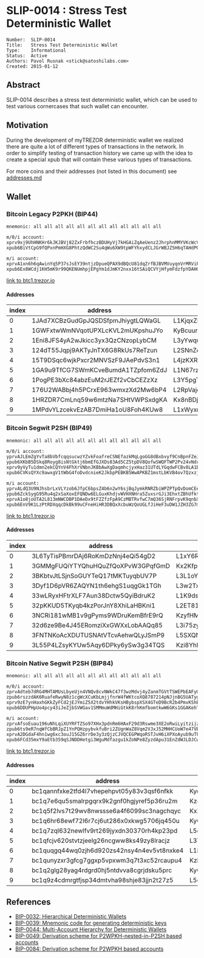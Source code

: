 # SLIP-0014 : Stress Test Deterministic Wallet

```
Number:  SLIP-0014
Title:   Stress Test Deterministic Wallet
Type:    Informational
Status:  Active
Authors: Pavol Rusnak <stick@satoshilabs.com>
Created: 2015-01-12
```

## Abstract

SLIP-0014 describes a stress test deterministic wallet, which can be used
to test various cornercases that such wallet can encounter.

## Motivation

During the development of myTREZOR deterministic wallet we realized there
are quite a lot of different types of transactions in the network. In order
to simplify testing of transaction history we came up with the idea to create
a special xpub that will contain these various types of transactions.

For more coins and their addresses (not listed in this document) see [addresses.md](slip-0014/addresses.md)

## Wallet

### Bitcoin Legacy P2PKH (BIP44)

```
mnemonic: all all all all all all all all all all all all

m/0/i account:
xprv9xj9UhHNKHr6kJKJBVj82ZxFrbfhczBDUHyVj7kHGAiZqAeUenz2JhrphnMMYVKcWcVPFJESngtKsVa4FYEvFfWUTtZThCoZdwDeS9qQnqm
xpub6BiVtCpG9fQPxnPmHXG8PhtzQdWC2Su4qWu6XW9tpWFYhxydCLJGrWBJZ5H6qTAHdPQ7pQhtpjiYZVZARo14qHiay2fvrX996oEP42u8wZy

m/i account:
xprvA1xn6h6qAwinYq5P37sJsEY39ntjzDpueQPAX9dBQcU81dqZrfBJBVMVuyqnVrMRViPxriZkdLd2vTtpnJaoaomJ67JBk3G1xMagp89w2XX
xpub6Ex8WCdj1KH5mK9r99QKENUmhpjEPgYm1dJmKY2nxx16tSAiQCVYjHfymFdzfpYDAHGtWYTif7WkUKLMULRJFPeV1hvEbeXqrM11K85yPjp
```

[link to btc1.trezor.io](https://btc1.trezor.io/xpub/xpub6BiVtCpG9fQPxnPmHXG8PhtzQdWC2Su4qWu6XW9tpWFYhxydCLJGrWBJZ5H6qTAHdPQ7pQhtpjiYZVZARo14qHiay2fvrX996oEP42u8wZy)

#### Addresses

index | address                            | private key
------|------------------------------------|-----------------------------------------------------
   0  | 1JAd7XCBzGudGpJQSDSfpmJhiygtLQWaGL | L1KjqxZkUwdXaKNL15F2jJZVZpgi2HkHPHGyqTrQNNegyZez3A7Z
   1  | 1GWFxtwWmNVqotUPXLcKVL2mUKpshuJYo  | KyBcuurcaJw6NqnZsmtpDqjbsS67PTXEZAK9QyFEDsyYjmNJJozj
   2  | 1Eni8JFS4yA2wJkicc3yx3QzCNzopLybCM | L3yYwqub7bYq6qKkPf9UAE7uuZYV8adAHvEaceXY9fKX8G7FDCoZ
   3  | 124dT55Jqpj9AKTyJnTX6G8RkUs7ReTzun | L2SNnZeTNHwgr9mayyHLZxmpyQN4SNbrxjBf9Rwq5Fvu2wwTm476
   4  | 15T9DSqc6wjkPxcr2MNVSzF9JAePdvS3n1 | L4jzKXRhQXesPeUSUNi7EMHAEBFzwJuAkZsNi5tja9rLxgGajwPv
   5  | 1GA9u9TfCG7SWmKCveBumdA1TZpfom6ZdJ | L1N67rzEMn6fqvhkFeDnt11LMxYdGZtGQgdYVuASNpmQRawgbJEN
   6  | 1PogPE3bXc84abzEuM2rJEZf2vCbCEZzXz | L3Y5pgT2ewKqdqh6kcGDQ7YHFoW5Vh4xErrPqb4Yjb5re9QYZw7D
   7  | 176U2WABbj4h5PCrxE963wmxzXd2Mw6bP4 | L2RpVajejxusxUXqLHTFJAyp1nzJnT2xuJpfm7Uah4GGUHz7XD58
   8  | 1HRZDR7CmLnq59w6mtzNa7SHtVWPSxdgKA | Kx8nBDjAkXkykD62AF8XjP8W5Z4a79iZC8Z7axyDWXsZTcn5agzM
   9  | 1MPdvYLzcekvEzAB7DmiHa1oU8Foh4KUw8 | L1xWyxmCkjsB2Z9wnjoZ5TGabeg8KbpZt1PjgVsKA9pn3L7JCiTs

### Bitcoin Segwit P2SH (BIP49)

```
mnemonic: all all all all all all all all all all all all

m/0/i account:
yprvAJLEmZgYvTa8bVbfcqqsucwzYZvkFoafreCSNEfazkMqLgoGG8dBxbvyf9CnBpnFZeJPQn557NkeBJX3AAVfPVzh97JgJDh5KKcKDCEbbzm
ypub6XKbB5DSkq8Royg8isNtGktj6bmEfGJXDs83Ad5CZ5tpDV8QofwSWQFTWP2Pv24vNdrPhquehL7vRMvSTj2GpKv6UaTQCBKZALm6RJAmxG6
xprv9yVyTu1dmn2ekCQYnV4FhXrVNbnJKBbAwXgDaqmhcjyxHaz31UTdLYGqdwFCBv8LA1BafJUWeiQ6J1uUSU5ebGK6GmcFiJsb3bYfpfpLyva
xpub6CVKsQYXc9awxgV1tWbG4foDvdcnieK2JkbpPEBKB5WwAPKBZ1mstLbKVB4ov7QzxzjaxNK6EfmNY5Jsk2cG26EVcEkycGW4tchT2dyUhrx

m/i account:
yprvALdQ3U9NJhsbrLxVLYzob6JfpC6bpsZ4b6n2wY6sjBqJymkRNRZbiWPZPTpQvDomCEePhzdHGNCYmrUpJXVrAS7XE77u2ks7ngs2DgoWAZv
ypub6ZckSygG95Ru4q2xSaXoxEFQNDw6ELGuxKhdjvWVHXNHra5ZuxsrGJi3EhxtZBhUfkteowVwM3xEDqYoSHemQTJPH67BTUXc1V7Hvneqgzd
xprvA1o8joUTA2L813mNWCDBP1DAeDx9tFZZfzFpA9CzMBTRvfwC7mQ36SjRNFrpvK9qnbXaxX2iohqztZsFaq5qNCRvMmRUSr3dWxoNq8pNtmz
xpub6EnV9K1LzPtRDXqqcDkBk99uCFneHiHR3DBQxXcbuWzQoUGLfJiHeF3uDW1JZH3ZG7mr4TuNtPbgLYwEibEkcDcnQkQksZi7jm3eY8PqKFv
```

[link to btc1.trezor.io](https://btc1.trezor.io/xpub/ypub6XKbB5DSkq8Royg8isNtGktj6bmEfGJXDs83Ad5CZ5tpDV8QofwSWQFTWP2Pv24vNdrPhquehL7vRMvSTj2GpKv6UaTQCBKZALm6RJAmxG6)

#### Addresses

index | address                            | private key
------|------------------------------------|-----------------------------------------------------
   0  | 3L6TyTisPBmrDAj6RoKmDzNnj4eQi54gD2 | L1xY6RmpnGn7r5bhQCrDXFTqVGFY7e1p62Rw5yw6bNzKUzRLD1tw
   1  | 3GMMgFUQiYTYQhuHQuZfQoXPvW3GPqfGmD | Kx2KfpCa6Aewb1zxPBt5ex8MFNKk3SrJaeYRVjNRCUg7zALXDy8w
   2  | 3BKbtvJtLSjnSoGUYTeQ17tMKTuyqbUV7P | L3L1oYXQbPmgpgvyB6BzM5PihfAvZfi3pFMZfppVQscM1zQokdtg
   3  | 3Dyf1D6pVR6ZAQYN1th6ehgS1uqgGk1TGh | L3w2TxQpwJCkEhM96o3DTFTC1Pv67kpQ4Nwp4jD9n8oHvFQ7KsSB
   4  | 33wLRyxHFtrXLF7Aun38Dctw5QyiBdruK2 | L1K9dsgY46AgcGsNYdqJCEQbKBvvSuRz1MrWu3ATgyRaq3vVprtn
   5  | 32pKKUD5TKyqb4kzPorJnY8XhiLaHBKni1 | L2ET81wAcxm4vU22w7mEU2EC9bf5aNr1XaMNA1B9GkMHr5YT99a5
   6  | 3NCRi181wMB1v9gPyms9WDruKemBfrE9rQ | KzyfHMxPYBmwgy3pJtqj2UK6xbqzA8TDZUdapXMCQidk2zLg1zVC
   7  | 32d6ze9Be4J45ERomziXxGWXxLobAAQq85 | L3i75zyVQKi5ZBjHMghQSgCx1HYQnYjZh1N2Y6gBLciEa7mqYqvN
   8  | 3FNTNKoAcXDUTUSNAtVTcvAehwQLyJSmP9 | L5SXQN7L1KNFTVurn4xaevP494RYRWNSqVUE2cUFMFnpQTSPHNYG
   9  | 3L55P4LZsyKYUw5Aqy6DPky6ySw3g34TQS | Kzi8YhDogNJKVis8r5z4Lq8M6rSNudAG5p63pF45i9fQQb3KCAeC

### Bitcoin Native Segwit P2SH (BIP84)

```
mnemonic: all all all all all all all all all all all all

m/0/i account:
zprvAdteb7dRG4MHTAMUsLbyeUjn4VNQv8cvNWkC47f3wzMdvj4yZanmTGVtTSWEPbEAFyU2PCtDFTXXkUMaPnTwMs4n9PaKaEMAzKMzZguzwHG
zpub6rszzdAK6RuafeRwyN8z1cgWcXCuKbLmjjfnrW4fWKtcoXQ8787214pNJjnBG5UATyghuNzjn6Lfp5k5xymrLFJnCy46bMYJPyZsbpFGagT
xprv9zE7ynHaxhGKkZyFCd2jEJYmiZ5X2tdvYHhkVKsHBybspXSX4GTeD9BcR2b4PmvKShEQtFh6L8pRyu8SxPdumPhaQiBUQQiCSsEhnaadaYm
xpub6DDUPHpUo4pcy43iJeZjbSVWGav1SMMmuWdMHiGtkK8rhKmfbomtkwW6GKs1GGAKehT6QRocrmda3WWxXawpjmwaUHfFRXuKrXSapdckEYF

m/i account:
zprvAfsoEuau196uNhLqiXUYRFTZSo97XHx3pdnRm6HAxF29d3Rswme3XE2oRwiLyitzijzMftxSeDU4xHZ7VDHktLdSe9gMX5mrjK47T728VMG
zpub6ts9eR7nqWfCbBRJpZ1YnPQHzpybvkfuBri2ZUgnWaZ8Vqm2VJxJ52MHHCUoW7e47VBXCik3trD7DP1Xf7R9MT2JCH9Qzf3jWgSWDogr5oM
xprvA2DGdaF4hn1wg6xc3ouJ15GZ6rrDe3y3zQjzCJVQCEGPWqoRSTJvH6iXPXoAyub9uTkkAwmKitkyBiKz3pTjHsGEuUHWMG8tBrvpg3G2uoU
xpub6FCd35mxY9aEtb359qSJNDDHetgi3WguMdfazgu1kZoNPe8ZyzdApu31EnZdWJLDJCwuhmYvyXW1SonQDib7kyf6TbkZpqQkyEKDSf3g1jX
```

[link to btc1.trezor.io](https://btc1.trezor.io/xpub/zpub6rszzdAK6RuafeRwyN8z1cgWcXCuKbLmjjfnrW4fWKtcoXQ8787214pNJjnBG5UATyghuNzjn6Lfp5k5xymrLFJnCy46bMYJPyZsbpFGagT)

#### Addresses

index | address                                    | private key
------|--------------------------------------------|-----------------------------------------------------
0     | bc1qannfxke2tfd4l7vhepehpvt05y83v3qsf6nfkk | Kycvq5CiKukoBWJjN3WEduoHnE6pKWrQPM7XuiLEkbgLuQgEzZPu
1     | bc1q7e6qu5smalrpgqrx9k2gnf0hgjyref5p36ru2m | Kz4p2JcERCPT6LADX5pDmV1XNtnskABTaCFQb1hyNuWDqY43HuwE
2     | bc1q5f2lvs7t29wv8nwssse6a4f6099sc3nagchqyc | KxXM7XXwK8G1yZpw5o8tqaA5Ria5R3WxX78zbdPdg3Ncp9mgHiur
3     | bc1q6hr68ewf72l6r7cj6ut286x0xkwg5706jq450u | KyGV2ApxE2gLmCukQbjKAKKrcGKBCGSRy2itnyXDoxcdjsdd9vXH
4     | bc1q7zql632newlfv9rt269jyxdn30370rh4kp23pd | L5gUrfBMftHbbn6tUaHNHkNcPxpz6niJsdCubAMHTaxU759RDY6N
5     | bc1qfcjv620stvtzjeelg26ncgww8ks49zy8lracjz | L3YbRwxjxLx9SwcKYyaKXWPtR3pqbPdzMjaTHv6oi62jETv6VNvC
6     | bc1quqgq44wq0zjh6d920zs42nsy4n4ev5vt8nxke4 | L1i1MqdvaTpcaPaHXfgMkxLU7Mq6DZHRzs54AmdAYNstE4vRRT2i
7     | bc1qunyzxr3gfcg7ggxp5vpxwm3q7t3xc52rcaupu4 | KzkvQCu5ERcFcd6HBicdcDEom3MEaP3ptRLeHqnG6X1LU3jj7vjh
8     | bc1q2glg28yag4rdgrd0hj5ntdvva8cgrjdsku5prc | KyQf4uHNM1eskde2jJ7XwrXDe8TD9DAML5UTp3uxA7uzbWSY1NzZ
9     | bc1q9z4cdmrgtfjsp34dmtvha98shje83jjn2t27z5 | L5o7HpPciFxK9QrJu2tWg6aVTK89KjLHizHPwwAfqVX2qyzxqmrB

## References

- [BIP-0032: Hierarchical Deterministic Wallets](https://github.com/bitcoin/bips/blob/master/bip-0032.mediawiki)
- [BIP-0039: Mnemonic code for generating deterministic keys](https://github.com/bitcoin/bips/blob/master/bip-0039.mediawiki)
- [BIP-0044: Multi-Account Hierarchy for Deterministic Wallets](https://github.com/bitcoin/bips/blob/master/bip-0044.mediawiki)
- [BIP-0049: Derivation scheme for P2WPKH-nested-in-P2SH based accounts](https://github.com/bitcoin/bips/blob/master/bip-0049.mediawiki)
- [BIP-0084: Derivation scheme for P2WPKH based accounts](https://github.com/bitcoin/bips/blob/master/bip-0084.mediawiki)
